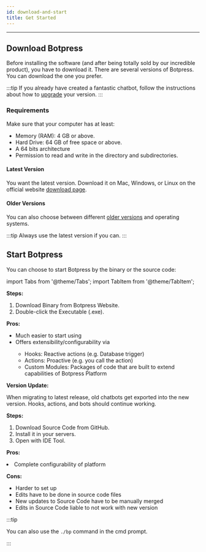 ```yaml
---
id: download-and-start
title: Get Started
---
```


---------------

## Download Botpress

Before installing the software (and after being totally sold by our incredible product), you have to download it. There are several versions of Botpress. You can download the one you prefer.

:::tip
If you already have created a fantastic chatbot, follow the instructions about how to [upgrade](/docs/overview/update) your version.
:::

### Requirements

Make sure that your computer has at least:

- Memory (RAM): 4 GB or above.
- Hard Drive: 64 GB of free space or above.
- A 64 bits architecture
- Permission to read and write in the directory and subdirectories.

#### Latest Version

You want the latest version. Download it on Mac, Windows, or Linux on the official website [download page](https://botpress.com/download).

#### Older Versions

You can also choose between different [older versions](https://s3.amazonaws.com/botpress-binaries/index.html) and operating systems.

:::tip
Always use the latest version if you can.
:::

## Start Botpress

You can choose to start Botpress by the binary or the source code:

import Tabs from '@theme/Tabs';
import TabItem from '@theme/TabItem';

<Tabs>
  <TabItem value="binary" label="Binary">

<strong>Steps:</strong>
<ol>
    <li>Download Binary from Botpress Website.</li>
    <li>Double-click the Executable (.exe).</li>
</ol>

<strong>Pros:</strong>
<ul>
    <li>Much easier to start using</li>
    <li>Offers extensibility/configurability via</li>
        <ul>
        <li>Hooks: Reactive actions (e.g. Database trigger)</li>
        <li>Actions: Proactive (e.g. you call the action)</li>
        <li>Custom Modules: Packages of code that are built to extend capabilities of Botpress Platform</li>
        </ul>
</ul>

<strong>Version Update:</strong>
<p>When migrating to latest release, old chatbots get exported into the new version. Hooks, actions, and bots should continue working.</p>
  </TabItem>
  <TabItem value="source-code" label="Source Code" default>
<strong>Steps:</strong>
<ol>
    <li>Download Source Code from GitHub.</li>
    <li>Install it in your servers.</li>
    <li>Open with IDE Tool.</li>
</ol>

<strong>Pros:</strong>
<p><li>Complete configurability of platform</li></p>

<strong>Cons:</strong>
<ul>
    <li>Harder to set up</li>
    <li>Edits have to be done in source code files</li>
    <li>New updates to Source Code have to be manually merged</li>
    <li>Edits in Source Code liable to not work with new version</li>
</ul>
  </TabItem>
</Tabs>

:::tip

You can also use the `./bp` command in the cmd prompt.

:::